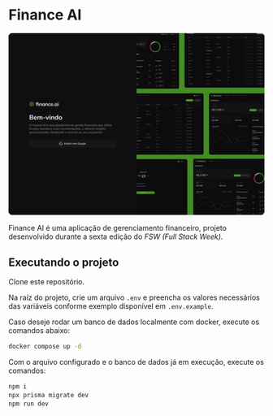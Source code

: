 # Finance AI

![example](./.github/example.png)

Finance AI é uma aplicação de gerenciamento financeiro, projeto desenvolvido durante a sexta edição do _FSW (Full Stack Week)_.

## Executando o projeto

Clone este repositório.

Na raíz do projeto, crie um arquivo `.env` e preencha os valores necessários das variáveis conforme exemplo disponível em `.env.example`.

Caso deseje rodar um banco de dados localmente com docker, execute os comandos abaixo:

```bash
docker compose up -d
```

Com o arquivo configurado e o banco de dados já em execução, execute os comandos:

```bash
npm i
npx prisma migrate dev
npm run dev
```
